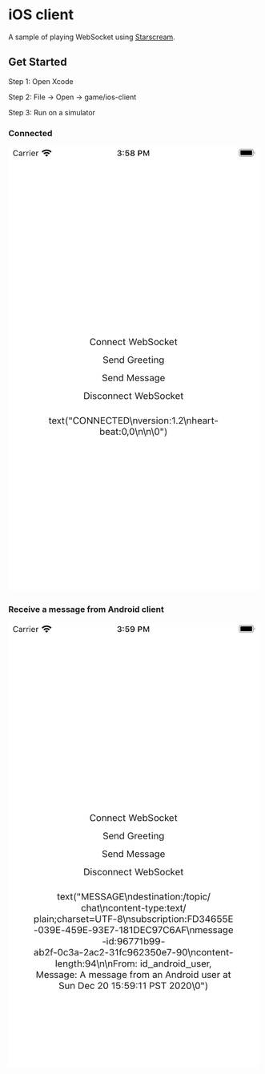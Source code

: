 # iOS client

A sample of playing WebSocket using [Starscream](https://github.com/daltoniam/Starscream).

## Get Started

Step 1: Open Xcode

Step 2: File -> Open -> game/ios-client

Step 3: Run on a simulator

### Connected

![Connected](./screenshots/connected.png)

### Receive a message from Android client

![Receive a message from Android client](./screenshots/message_from_android.png)
